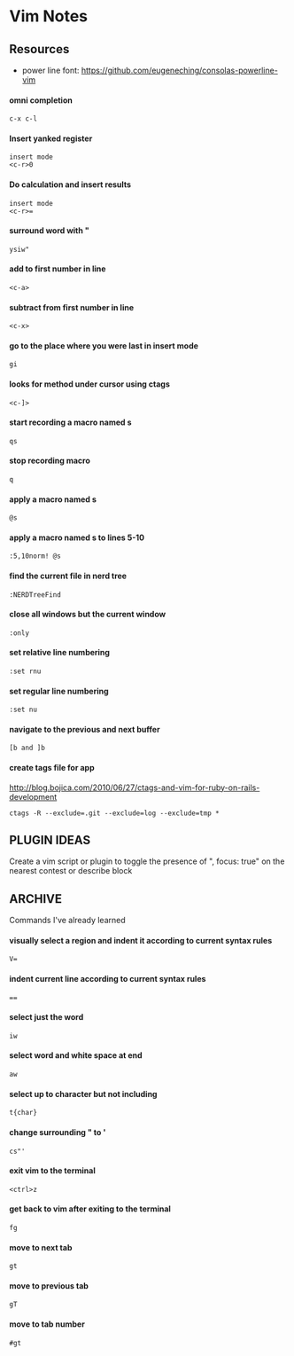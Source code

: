 # Vim Notes

## Resources

* power line font: https://github.com/eugeneching/consolas-powerline-vim

####  omni completion

	c-x c-l

#### Insert yanked register

	insert mode 
	<c-r>0

#### Do calculation and insert results

	insert mode
	<c-r>=

#### surround word with "

	ysiw"

#### add to first number in line

	<c-a>

#### subtract from first number in line

	<c-x>

#### go to the place where you were last in insert mode

	gi

#### looks for method under cursor using ctags

	<c-]>

#### start recording a macro named s
	
	qs

#### stop recording macro

	q 

#### apply a macro named s

	@s

#### apply a macro named s to lines 5-10

	:5,10norm! @s

#### find the current file in nerd tree

	:NERDTreeFind

#### close all windows but the current window

	:only

#### set relative line numbering

	:set rnu

#### set regular line numbering

	:set nu

#### navigate to the previous and next buffer

	[b and ]b

#### create tags file for app

http://blog.bojica.com/2010/06/27/ctags-and-vim-for-ruby-on-rails-development

	ctags -R --exclude=.git --exclude=log --exclude=tmp *


## PLUGIN IDEAS

Create a vim script or plugin to toggle the presence of ", focus: true" on the nearest contest or describe block

## ARCHIVE

Commands I've already learned

#### visually select a region and indent it according to current syntax rules

	V=

#### indent current line according to current syntax rules

	==

#### select just the word

	iw

#### select word and white space at end

	aw 

#### select up to character but not including

	t{char} 

#### change surrounding " to '
	
	cs"' 

#### exit vim to the terminal

	<ctrl>z

#### get back to vim after exiting to the terminal

	fg

#### move to next tab

	gt

#### move to previous tab

	gT	

#### move to tab number #

	#gt	